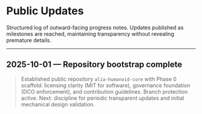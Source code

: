 # Public Updates

Structured log of outward-facing progress notes. Updates published as milestones are reached, maintaining transparency without revealing premature details.

---

## 2025-10-01 — Repository bootstrap complete
> Established public repository `alia-humanoid-core` with Phase 0 scaffold: licensing clarity (MIT for software), governance foundation (DCO enforcement), and contribution guidelines. Branch protection active. Next: discipline for periodic transparent updates and initial mechanical design validation.
